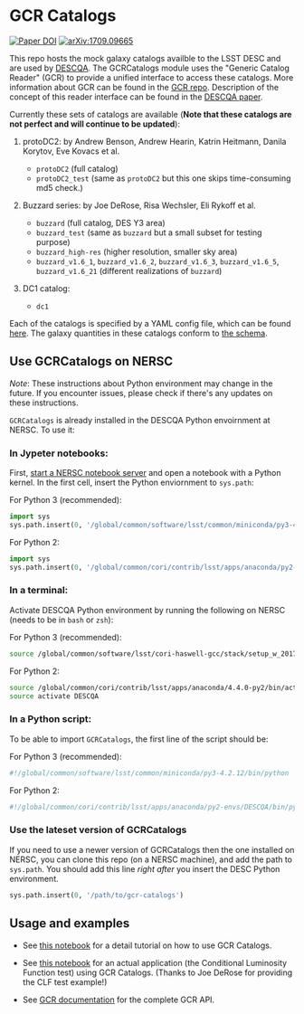 # GCR Catalogs

[![Paper DOI](https://img.shields.io/badge/Paper%20DOI-10.3847%2F1538--4365%2Faaa6c3-brightgreen.svg)](https://doi.org/10.3847/1538-4365/aaa6c3)
[![arXiv:1709.09665](https://img.shields.io/badge/astro--ph.IM-arXiv%3A1709.09665-B31B1B.svg)](https://arxiv.org/abs/1709.09665)

This repo hosts the mock galaxy catalogs availble to the LSST DESC and are used by [DESCQA](https://github.com/LSSTDESC/descqa). 
The GCRCatalogs module uses the "Generic Catalog Reader" (GCR) to provide a unified interface to access these catalogs. 
More information about GCR can be found in the [GCR repo](https://github.com/yymao/generic-catalog-reader).
Description of the concept of this reader interface can be found in the [DESCQA paper](https://doi.org/10.3847/1538-4365/aaa6c3).

Currently these sets of catalogs are available (**Note that these catalogs are not perfect and will continue to be updated**):

1. protoDC2: 
   by Andrew Benson, Andrew Hearin, Katrin Heitmann, Danila Korytov, Eve Kovacs et al.
   - `protoDC2` (full catalog)
   - `protoDC2_test` (same as `protoDC2` but this one skips time-consuming md5 check.)

2. Buzzard series: 
   by Joe DeRose, Risa Wechsler, Eli Rykoff et al.
   - `buzzard` (full catalog, DES Y3 area)
   - `buzzard_test` (same as `buzzard` but a small subset for testing purpose)
   - `buzzard_high-res` (higher resolution, smaller sky area)
   - `buzzard_v1.6_1`, `buzzard_v1.6_2`, `buzzard_v1.6_3`, `buzzard_v1.6_5`, `buzzard_v1.6_21` (different realizations of `buzzard`)
      
3. DC1 catalog: 
   - `dc1`

Each of the catalogs is specified by a YAML config file, which can be found [here](GCRCatalogs/catalog_configs). The galaxy quantities in these catalogs conform to [the schema](GCRCatalogs/SCHEMA.md).


## Use GCRCatalogs on NERSC

_Note_: These instructions about Python environment may change in the future. If you encounter issues, please check if there's any updates on these instructions.

`GCRCatalogs` is already installed in the DESCQA Python envoirnment at NERSC. To use it:

### In Jypeter notebooks:

First, [start a NERSC notebook server](https://jupyter-dev.nersc.gov) and open a notebook with a Python kernel. In the first cell, insert the Python enviornment to `sys.path`:

For Python 3 (recommended):
```python
import sys
sys.path.insert(0, '/global/common/software/lsst/common/miniconda/py3-4.2.12/lib/python3.6/site-packages')
```

For Python 2:
```python
import sys
sys.path.insert(0, '/global/common/cori/contrib/lsst/apps/anaconda/py2-envs/DESCQA/lib/python2.7/site-packages')
```

### In a terminal:

Activate DESCQA Python environment by running the following on NERSC (needs to be in `bash` or `zsh`):

For Python 3 (recommended):
```bash
source /global/common/software/lsst/cori-haswell-gcc/stack/setup_w_2017_46_py3_gcc6.sh
```

For Python 2:
```bash
source /global/common/cori/contrib/lsst/apps/anaconda/4.4.0-py2/bin/activate
source activate DESCQA
```

### In a Python script: 

To be able to import `GCRCatalogs`, the first line of the script should be:

For Python 3 (recommended):
```bash
#!/global/common/software/lsst/common/miniconda/py3-4.2.12/bin/python
```

For Python 2:
```bash
#!/global/common/cori/contrib/lsst/apps/anaconda/py2-envs/DESCQA/bin/python 
```

### Use the lateset version of GCRCatalogs

If you need to use a newer version of GCRCatalogs then the one installed on NERSC, you can clone this repo (on a NERSC machine), 
and add the path to `sys.path`. You should add this line *right after* you insert the DESC Python environment. 
```python
sys.path.insert(0, '/path/to/gcr-catalogs')
```

## Usage and examples

- See [this notebook](examples/GCRCatalogs%20Demo.ipynb) for a detail tutorial on how to use GCR Catalogs.

- See [this notebook](examples/CLF%20Test.ipynb) for an actual application (the Conditional  Luminosity Function test) using GCR Catalogs. (Thanks to Joe DeRose for providing the CLF test example!)

- See [GCR documentation](https://yymao.github.io/generic-catalog-reader/) for the complete GCR API.

